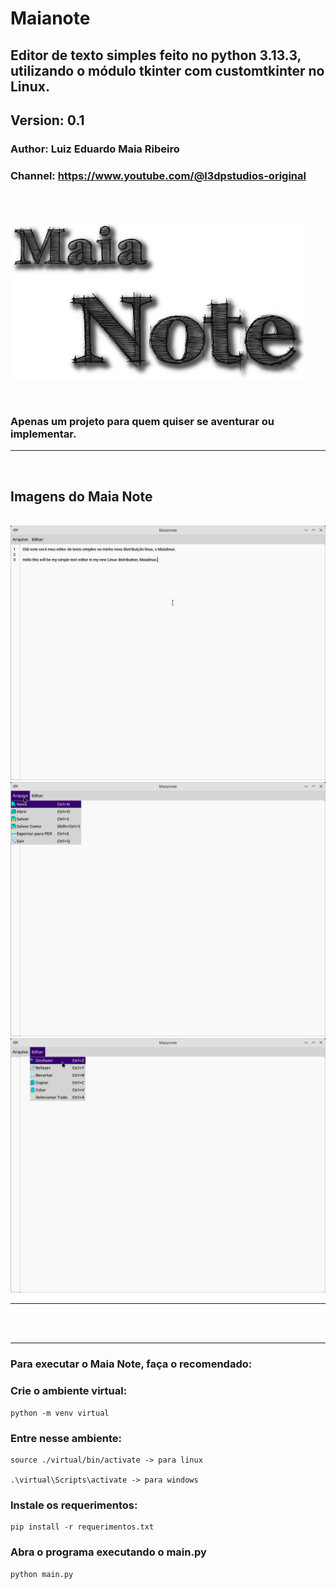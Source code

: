# Maianote

## Editor de texto simples feito no python 3.13.3, utilizando o módulo tkinter com customtkinter no Linux.

## Version: 0.1

### Author: Luiz Eduardo Maia Ribeiro

### Channel: https://www.youtube.com/@l3dpstudios-original


<br><br>

<p align="left">

  <img src="imagens/logoMaia.png">

</p>

<br>

### Apenas um projeto para quem quiser se aventurar ou implementar.
<hr>

<br>

<p align="center">
  
## Imagens do Maia Note 
<br>

<img src="imagens/1.png">

<br>

<img src="imagens/2.png">

<br>

<img src="imagens/3.png">

</p>

<hr>

<br><br>

<hr>

### Para executar o Maia Note, faça o recomendado:

### Crie o ambiente virtual:
    
    python -m venv virtual

### Entre nesse ambiente:
    
    source ./virtual/bin/activate -> para linux
    
    .\virtual\Scripts\activate -> para windows

### Instale os requerimentos:

    pip install -r requerimentos.txt

### Abra o programa executando o main.py

    python main.py
    
